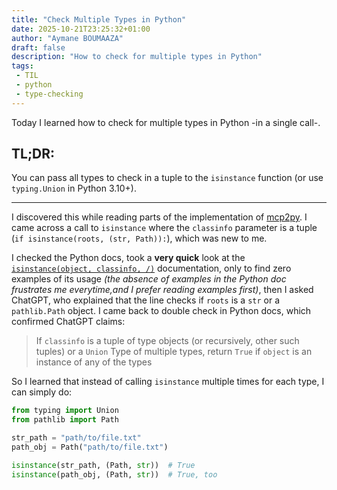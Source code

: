 ```yaml
---
title: "Check Multiple Types in Python"
date: 2025-10-21T23:25:32+01:00
author: "Aymane BOUMAAZA"
draft: false
description: "How to check for multiple types in Python"
tags:
 - TIL
 - python
 - type-checking
---
```


Today I learned how to check for multiple types in Python -in a single call-.

## TL;DR:

You can pass all types to check in a tuple to the `isinstance` function (or use `typing.Union` in Python 3.10+).

---

I discovered this while reading parts of the implementation of [mcp2py](https://github.com/MaximeRivest/mcp2py/blob/31ebab220f94499257b82404f4a83390fd52ace2/src/mcp2py/roots.py#L33C1-L33C39). I came across a call to `isinstance` where the `classinfo` parameter is a tuple (`if isinstance(roots, (str, Path)):`), which was new to me.


I checked the Python docs, took a **very quick** look at the [`isinstance(object, classinfo, /)`](https://docs.python.org/3/library/functions.html#isinstance) documentation, only to find zero examples of its usage _(the absence of examples in the Python doc frustrates me everytime,and I prefer reading examples first)_, then I asked ChatGPT, who explained that the line checks if `roots` is a `str` or a `pathlib.Path` object. I came back to double check in Python docs, which confirmed ChatGPT claims:

> If `classinfo` is a tuple of type objects (or recursively, other such tuples) or a `Union` Type of multiple types, return `True` if `object` is an instance of any of the types

So I learned that instead of calling `isinstance` multiple times for each type, I can simply do:
```python
from typing import Union
from pathlib import Path

str_path = "path/to/file.txt"
path_obj = Path("path/to/file.txt")

isinstance(str_path, (Path, str))  # True
isinstance(path_obj, (Path, str))  # True, too
```
